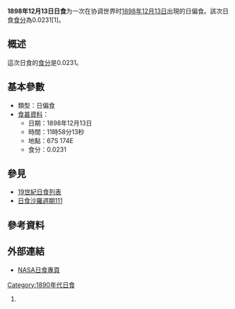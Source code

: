 **1898年12月13日日食**为一次在协调世界时[1898年](../Page/1898年.md "wikilink")[12月13日](../Page/12月13日.md "wikilink")出現的日偏食。該次日食[食分](../Page/食分.md "wikilink")為0.0231\[1\]。

## 概述

這次日食的[食分](../Page/食分.md "wikilink")是0.0231。

## 基本參數

  - 類型：日偏食
  - [食甚資料](https://zh.wikipedia.org/wiki/食甚 "wikilink")：
      - 日期：1898年12月13日
      - 時間：11時58分13秒
      - 地點：67S 174E
      - 食分：0.0231

## 參見

  - [19世紀日食列表](../Page/19世紀日食列表.md "wikilink")
  - [日食沙羅週期111](../Page/日食沙羅週期111.md "wikilink")

## 參考資料

## 外部連結

  - [NASA日食專頁](http://eclipse.gsfc.nasa.gov/solar.html)

[Category:1890年代日食](https://zh.wikipedia.org/wiki/Category:1890年代日食 "wikilink")

1.